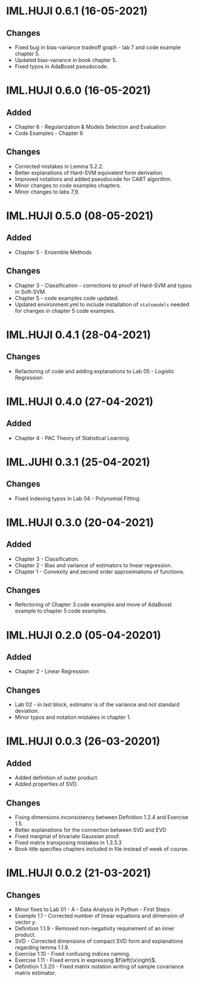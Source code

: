 # IML.HUJI 0.6.1 (16-05-2021)
## Changes
- Fixed bug in bias-variance tradeoff graph - lab 7 and code example chapter 5.
- Updated bias-variance in book chapter 5.
- Fixed typos in AdaBoost pseudocode.


# IML.HUJI 0.6.0 (16-05-2021)
## Added
- Chapter 6 - Regularization & Models Selection and Evaluation
- Code Examples - Chapter 6

## Changes
- Corrected mistakes in Lemma 5.2.2.
- Better explanations of Hard-SVM equivalent form derivation.
- Improved notations and added pseudocode for CART algorithm.
- Minor changes to code examples chapters.
- Minor changes to labs 7,9.


# IML.HUJI 0.5.0 (08-05-2021)
## Added
- Chapter 5 - Ensemble Methods

## Changes
- Chapter 3 - Classification - corrections to proof of Hard-SVM and typos in Soft-SVM.
- Chapter 5 - code examples code updated.
- Updated environment.yml to include installation of `statsmodels` needed for changes in chapter 5 code examples.


# IML.HUJI 0.4.1 (28-04-2021)
## Changes
- Refactoring of code and adding explanations to Lab 05 - Logistic Regression


# IML.HUJI 0.4.0 (27-04-2021)
## Added
- Chapter 4 - PAC Theory of Statistical Learning


# IML.JUHI 0.3.1 (25-04-2021)
## Changes
- Fixed indexing typos in Lab 04 - Polynomial Fitting.


# IML.HUJI 0.3.0 (20-04-2021)
## Added
- Chapter 3 - Classification.
- Chapter 2 - Bias and variance of estimators to linear regression.
- Chapter 1 - Convexity and second order approximations of functions.

## Changes
- Refectoring of Chapter 3 code examples and move of AdaBoost example to chapter 5 code examples.



# IML.HUJI 0.2.0 (05-04-20201)
## Added
- Chapter 2 - Linear Regression
## Changes
- Lab 02 - in last block, estimator is of the variance and not standard deviation.
- Minor typos and notation mistakes in chapter 1.



# IML.HUJI 0.0.3 (26-03-20201)
## Added
- Added definition of outer product.
- Added properties of SVD.
## Changes
- Fixing dimensions inconsistency between Definition 1.2.4 and Exercise 1.5.
- Better explanations for the connection between SVD and EVD
- Fixed marginal of bivariate Gaussian proof.
- Fixed matrix transposing mistakes in 1.3.3.3
- Book title specifies chapters included in file instead of week of course.



# IML.HUJI 0.0.2 (21-03-2021)
## Changes
- Minor fixes to Lab 01 - A - Data Analysis In Python - First Steps.
- Example 1.1 - Corrected number of linear equations and dimension of vector $y$.
- Definition 1.1.9 - Removed non-negativity requirement of an inner product.
- SVD - Corrected dimensions of compact SVD form and explanations regarding lemma 1.1.9.
- Exercise 1.10 - Fixed confusing indices naming.
- Exercise 1.11 - Fixed errors in expressing $f\left(\x\right)$.
- Definition 1.3.20 - Fixed matrix notation writing of sample covariance matrix estimator.
